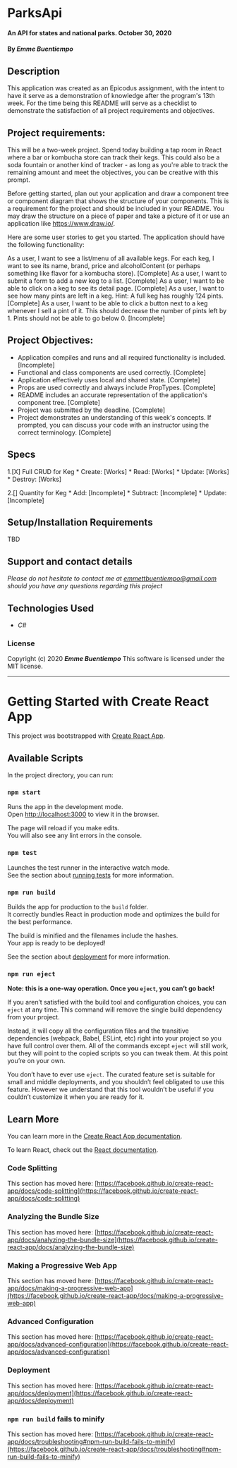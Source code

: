 # __ParksApi__

#### __An API for states and national parks. October 30, 2020__

#### By _**Emme Buentiempo**_

## Description

This application was created as an Epicodus assignment, with the intent to have it serve as a demonstration of knowledge after the program's 13th week. For the time being this README will serve as a checklist to demonstrate the satisfaction of all project requirements and objectives. 

## Project requirements:

This will be a two-week project. Spend today building a tap room in React where a bar or kombucha store can track their kegs. This could also be a soda fountain or another kind of tracker - as long as you're able to track the remaining amount and meet the objectives, you can be creative with this prompt.

Before getting started, plan out your application and draw a component tree or component diagram that shows the structure of your components. This is a requirement for the project and should be included in your README. You may draw the structure on a piece of paper and take a picture of it or use an application like https://www.draw.io/.

Here are some user stories to get you started. The application should have the following functionality:

As a user, I want to see a list/menu of all available kegs. For each keg, I want to see its name, brand, price and alcoholContent (or perhaps something like flavor for a kombucha store). [Complete]
As a user, I want to submit a form to add a new keg to a list. [Complete]
As a user, I want to be able to click on a keg to see its detail page. [Complete]
As a user, I want to see how many pints are left in a keg. Hint: A full keg has roughly 124 pints. [Complete]
As a user, I want to be able to click a button next to a keg whenever I sell a pint of it. This should decrease the number of pints left by 1. Pints should not be able to go below 0. [Incomplete]

## Project Objectives:

  * Application compiles and runs and all required functionality is included. [Incomplete]
  * Functional and class components are used correctly. [Complete]
  * Application effectively uses local and shared state. [Complete]
  * Props are used correctly and always include PropTypes. [Complete]
  * README includes an accurate representation of the application's component tree. [Complete]
  * Project was submitted by the deadline. [Complete]
  * Project demonstrates an understanding of this week's concepts. If prompted, you can discuss your code with an instructor using the correct terminology. [Complete]

## Specs

  1.[X] Full CRUD for Keg 
    * Create: [Works]
    * Read: [Works]
    * Update: [Works]
    * Destroy: [Works]

  2.[] Quantity for Keg
    * Add: [Incomplete]
    * Subtract: [Incomplete]
    * Update: [Incomplete]

## Setup/Installation Requirements

TBD

## Support and contact details

_Please do not hesitate to contact me at emmettbuentiempo@gmail.com should you have any questions regarding this project_

## Technologies Used

* _C#_

### License

Copyright (c) 2020 **_Emme Buentiempo_**
This software is licensed under the MIT license.




-----------------------------------------
# Getting Started with Create React App

This project was bootstrapped with [Create React App](https://github.com/facebook/create-react-app).

## Available Scripts

In the project directory, you can run:

### `npm start`

Runs the app in the development mode.\
Open [http://localhost:3000](http://localhost:3000) to view it in the browser.

The page will reload if you make edits.\
You will also see any lint errors in the console.

### `npm test`

Launches the test runner in the interactive watch mode.\
See the section about [running tests](https://facebook.github.io/create-react-app/docs/running-tests) for more information.

### `npm run build`

Builds the app for production to the `build` folder.\
It correctly bundles React in production mode and optimizes the build for the best performance.

The build is minified and the filenames include the hashes.\
Your app is ready to be deployed!

See the section about [deployment](https://facebook.github.io/create-react-app/docs/deployment) for more information.

### `npm run eject`

**Note: this is a one-way operation. Once you `eject`, you can’t go back!**

If you aren’t satisfied with the build tool and configuration choices, you can `eject` at any time. This command will remove the single build dependency from your project.

Instead, it will copy all the configuration files and the transitive dependencies (webpack, Babel, ESLint, etc) right into your project so you have full control over them. All of the commands except `eject` will still work, but they will point to the copied scripts so you can tweak them. At this point you’re on your own.

You don’t have to ever use `eject`. The curated feature set is suitable for small and middle deployments, and you shouldn’t feel obligated to use this feature. However we understand that this tool wouldn’t be useful if you couldn’t customize it when you are ready for it.

## Learn More

You can learn more in the [Create React App documentation](https://facebook.github.io/create-react-app/docs/getting-started).

To learn React, check out the [React documentation](https://reactjs.org/).

### Code Splitting

This section has moved here: [https://facebook.github.io/create-react-app/docs/code-splitting](https://facebook.github.io/create-react-app/docs/code-splitting)

### Analyzing the Bundle Size

This section has moved here: [https://facebook.github.io/create-react-app/docs/analyzing-the-bundle-size](https://facebook.github.io/create-react-app/docs/analyzing-the-bundle-size)

### Making a Progressive Web App

This section has moved here: [https://facebook.github.io/create-react-app/docs/making-a-progressive-web-app](https://facebook.github.io/create-react-app/docs/making-a-progressive-web-app)

### Advanced Configuration

This section has moved here: [https://facebook.github.io/create-react-app/docs/advanced-configuration](https://facebook.github.io/create-react-app/docs/advanced-configuration)

### Deployment

This section has moved here: [https://facebook.github.io/create-react-app/docs/deployment](https://facebook.github.io/create-react-app/docs/deployment)

### `npm run build` fails to minify

This section has moved here: [https://facebook.github.io/create-react-app/docs/troubleshooting#npm-run-build-fails-to-minify](https://facebook.github.io/create-react-app/docs/troubleshooting#npm-run-build-fails-to-minify)
